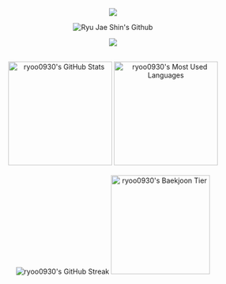 <!-- Title -->
<div align="center">
  <img
    src="https://capsule-render.vercel.app/api?type=waving&height=100&color=0:B15201,100:2B1402&section=header&reversal=false"
  />

  <img
    src="https://readme-typing-svg.demolab.com?font=Pacifico&size=50&color=6c3c0c&center=true&vCenter=true&random=false&width=800&height=75&repeat=false&lines=Ryu+Jae+Shin's+Github"
    alt="Ryu Jae Shin's Github"
  />
  
  
  <img
    src="https://capsule-render.vercel.app/api?type=waving&height=100&color=0:B15201,100:2B1402&section=footer&reversal=false"
  />
</div>
<br />

<!-- Body -->

  <!-- Stats 1st line -->
  <div align="center">
    <img
      src="https://github-readme-stats.vercel.app/api?username=ryoo0930&count_private=true&include_all_commits=false&disable_animations=false&show_icons=true&theme=transparent&hide_border=true&icon_color=c4b9ad&text_color=FFFFFF&title_color=c4b9ad&bg_color=6c3c0c&border_radius=10"
      height="210"
      alt="ryoo0930's GitHub Stats"
    />
    <img
      src="https://github-readme-stats.vercel.app/api/top-langs/?username=ryoo0930&langs_count=10&layout=compact&disable_animations=false&theme=transparent&hide_border=true&card_width=150&icon_color=c4b9ad&text_color=FFFFFF&title_color=c4b9ad&bg_color=6c3c0c&border_radius=10"
      height="210"
      alt="ryoo0930's Most Used Languages"
    />
  </div>
  
  <br />
  
  <!-- Stats 2st line -->
  <div align="center">
    <img
      src="https://github-readme-streak-stats-eight.vercel.app/?user=ryoo0930&hide_border=true&border_radius=10&card_width=405&card_height=200&background=6c3c0c&ring=957657&fire=800000&currStreakLabel=FFFFFF&currStreakNum=FFFFFF&sideNums=FFFFFF&sideLabels=FFFFFF&dates=FFFFFF56&stroke=FFFFFF56"
      alt="ryoo0930's GitHub Streak"
    />
    <img
      src="http://mazassumnida.wtf/api/v2/generate_badge?boj=ryoo0930"
      height="200"
      alt="ryoo0930's Baekjoon Tier"
    />
  </div>
  
  <br />
